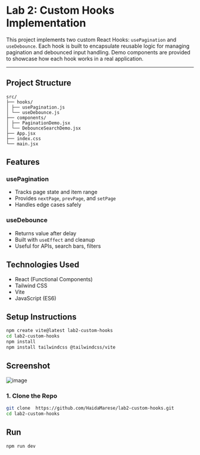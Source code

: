 #  Lab 2: Custom Hooks Implementation 

This project implements two custom React Hooks: `usePagination` and `useDebounce`. Each hook is built to encapsulate reusable logic for managing pagination and debounced input handling. Demo components are provided to showcase how each hook works in a real application.

---

## Project Structure

```
src/
├── hooks/
│ ├── usePagination.js
│ └── useDebounce.js
├── components/
│ ├── PaginationDemo.jsx
│ └── DebounceSearchDemo.jsx
├── App.jsx
├── index.css
└── main.jsx
```
 
## Features
### usePagination
- Tracks page state and item range
- Provides `nextPage`, `prevPage`, and `setPage`
- Handles edge cases safely

### useDebounce
- Returns value after delay
- Built with `useEffect` and cleanup
- Useful for APIs, search bars, filters

## Technologies Used

- React (Functional Components)
- Tailwind CSS
- Vite
- JavaScript (ES6)

## Setup Instructions

```bash
npm create vite@latest lab2-custom-hooks
cd lab2-custom-hooks
npm install
npm install tailwindcss @tailwindcss/vite
```

## Screenshot

![image](https://github.com/user-attachments/assets/46c74931-0bd2-4328-97d7-6e6ca266f39d)


### 1. Clone the Repo

```bash
git clone  https://github.com/HaidaMarese/lab2-custom-hooks.git
cd lab2-custom-hooks
```

## Run
``` bash
npm run dev
```

